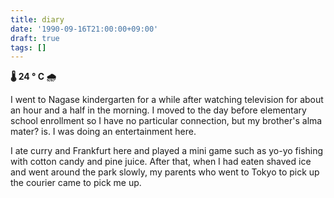 ```yaml
---
title: diary
date: '1990-09-16T21:00:00+09:00'
draft: true
tags: []
---
```


**🌡 24 ° C 🌧**

I went to Nagase kindergarten for a while after watching television for about an hour and a half in the morning. I moved to the day before elementary school enrollment so I have no particular connection, but my brother's alma mater? is. I was doing an entertainment here.

I ate curry and Frankfurt here and played a mini game such as yo-yo fishing with cotton candy and pine juice. After that, when I had eaten shaved ice and went around the park slowly, my parents who went to Tokyo to pick up the courier came to pick me up.
